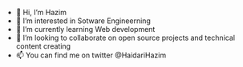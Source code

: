 - 👋 Hi, I’m Hazim
- 👀 I’m interested in Sotware Engineerning
- 🌱 I’m currently learning Web development
- 💞️ I’m looking to collaborate on open source projects and technical content creating
- 📫 You can find me on twitter @HaidariHazim

<!---
Haizom/Haizom is a ✨ special ✨ repository because its `README.md` (this file) appears on your GitHub profile.
You can click the Preview link to take a look at your changes.
--->
